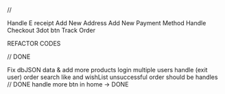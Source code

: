 //

Handle E receipt
Add New Address
Add New Payment Method
Handle Checkout 3dot btn
Track Order

REFACTOR CODES

// DONE

Fix dbJSON data & add more products
login multiple users handle (exit user)
order search
like and wishList
unsuccessful order should be handles // DONE
handle more btn in home -> DONE
